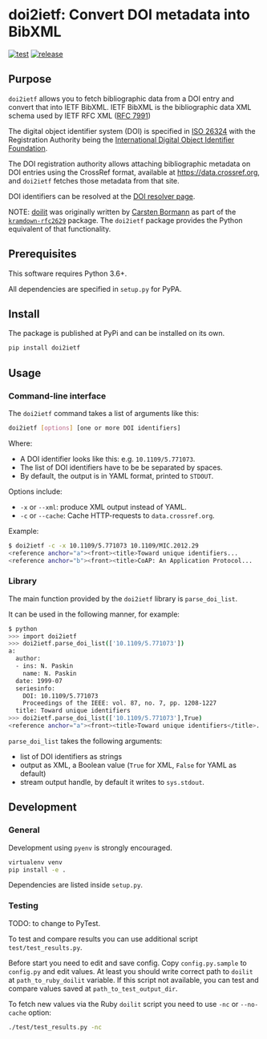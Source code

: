 # doi2ietf: Convert DOI metadata into BibXML

[![test](https://github.com/ietf-ribose/doi2ietf-py/actions/workflows/test.yml/badge.svg)](https://github.com/ietf-ribose/doi2ietf-py/actions/workflows/test.yml)
[![release](https://github.com/ietf-ribose/doi2ietf-py/actions/workflows/release.yml/badge.svg)](https://github.com/ietf-ribose/doi2ietf-py/actions/workflows/release.yml)

## Purpose

`doi2ietf` allows you to fetch bibliographic data from a DOI entry and convert
that into IETF BibXML. IETF BibXML is the bibliographic data XML schema used by
IETF RFC XML ([RFC 7991](https://datatracker.ietf.org/doc/html/rfc7991))

The digital object identifier system (DOI) is specified in
[ISO 26324](https://www.iso.org/standard/43506.html) with the Registration
Authority being the
[International Digital Object Identifier Foundation](https://www.doi.org).

The DOI registration authority allows attaching bibliographic metadata on DOI
entries using the CrossRef format, available at https://data.crossref.org, and
`doi2ietf` fetches those metadata from that site.

DOI identifiers can be resolved at the [DOI resolver page](https://dx.doi.org).

NOTE: [doilit](https://github.com/cabo/kramdown-rfc2629/blob/master/bin/doilit)
was originally written by
[Carsten Bormann](https://www.informatik.uni-bremen.de/~cabo/) as part of the
[`kramdown-rfc2629`](https://github.com/cabo/kramdown-rfc2629) package.
The `doi2ietf` package provides the Python equivalent of that functionality.

## Prerequisites

This software requires Python 3.6+.

All dependencies are specified in `setup.py` for PyPA.

## Install

The package is published at PyPi and can be installed on its own.

```sh
pip install doi2ietf
```

## Usage

### Command-line interface

The `doi2ietf` command takes a list of arguments like this:

```sh
doi2ietf [options] [one or more DOI identifiers]
```

Where:

* A DOI identifier looks like this: e.g. `10.1109/5.771073`.
* The list of DOI identifiers have to be be separated by spaces.
* By default, the output is in YAML format, printed to `STDOUT`.

Options include:

* `-x` or `--xml`: produce XML output instead of YAML.
* `-c` or `--cache`: Cache HTTP-requests to `data.crossref.org`.

Example:

```sh
$ doi2ietf -c -x 10.1109/5.771073 10.1109/MIC.2012.29
<reference anchor="a"><front><title>Toward unique identifiers...
<reference anchor="b"><front><title>CoAP: An Application Protocol...
```

### Library

The main function provided by the `doi2ietf` library is `parse_doi_list`.

It can be used in the following manner, for example:

```sh
$ python
>>> import doi2ietf
>>> doi2ietf.parse_doi_list(['10.1109/5.771073'])
a:
  author:
  - ins: N. Paskin
    name: N. Paskin
  date: 1999-07
  seriesinfo:
    DOI: 10.1109/5.771073
    Proceedings of the IEEE: vol. 87, no. 7, pp. 1208-1227
  title: Toward unique identifiers
>>> doi2ietf.parse_doi_list(['10.1109/5.771073'],True)
<reference anchor="a"><front><title>Toward unique identifiers</title>...
```

`parse_doi_list` takes the following arguments:

* list of DOI identifiers as strings
* output as XML, a Boolean value (`True` for XML, `False` for YAML as default)
* stream output handle, by default it writes to `sys.stdout`.

## Development

### General

Development using `pyenv` is strongly encouraged.

```sh
virtualenv venv
pip install -e .
```

Dependencies are listed inside `setup.py`.

### Testing

TODO: to change to PyTest.

To test and compare results you can use additional script
`test/test_results.py`.

Before start you need to edit and save config. Copy `config.py.sample` to
`config.py` and edit values. At least you should write correct path to `doilit`
at `path_to_ruby_doilit` variable. If this script not available, you can test
and compare values saved at `path_to_test_output_dir`.

To fetch new values via the Ruby `doilit` script you need to use `-nc` or
`--no-cache` option:

```sh
./test/test_results.py -nc
```
